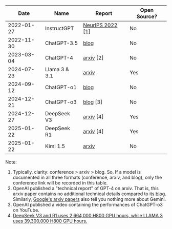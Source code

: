 | Date       | Name | Report | Open Source? |
| ---------- | ---- | ------ | ---------- |
| 2022-01-27 | InstructGPT | [NeurlPS 2022](https://proceedings.neurips.cc/paper_files/paper/2022/file/b1efde53be364a73914f58805a001731-Paper-Conference.pdf) [1] | No |
| 2022-11-30 | ChatGPT-3.5 | [blog](https://openai.com/index/chatgpt/) | No |
| 2023-03-04 | ChatGPT-4 | [arxiv](https://arxiv.org/html/2303.08774v6) [2] | No |
| 2024-07-23 | Llama 3 & 3.1 | [arxiv](https://arxiv.org/pdf/2407.21783) | Yes |
| 2024-09-12 | ChatGPT-o1 | [blog](https://openai.com/index/learning-to-reason-with-llms/) | No |
| 2024-12-21 | ChatGPT-o3 | [blog](https://www.youtube.com/watch?v=SKBG1sqdyIU) [3] | No |
| 2024-12-27 | DeepSeek V3 | [arxiv](https://arxiv.org/html/2412.19437v1) [4] |  Yes  |
| 2025-01-22 |   DeepSeek R1   | [arxiv](https://arxiv.org/html/2501.12948v1) [4] |  Yes  |
| 2025-01-22 | Kimi 1.5 | [arxiv](https://arxiv.org/html/2501.12599v1) | No |

Note:

1. Typically, clarity: conference > arxiv > blog. So, If a model is documented in all three formats (conference, arxiv, and blog), only the conference link will be recorded in this table.
2. OpenAI published a "technical report" of GPT-4 on arxiv. That is, this arxiv paper contains no additional technical details compared to its [blog](https://openai.com/index/gpt-4-research/). Similarly, [Google's arxiv papers](https://arxiv.org/pdf/2403.05530) also tell you nothing more about Gemini.
3. OpenAI published a video containing the performances of ChatGPT-o3 on YouTube.
4. [DeepSeek V3 and R1 uses 2,664,000 H800 GPU hours, while LLAMA 3 uses 39,300,000 H800 GPU hours.](https://mp.weixin.qq.com/s/xVux1jo1nLpSSrt7JlxfKA) 
